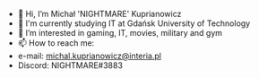 - 👋 Hi, I’m Michał 'NIGHTMARE' Kuprianowicz
- 📖 I'm currently studying IT at Gdańsk University of Technology
- 👀 I’m interested in gaming, IT, movies, military and gym
- 📫 How to reach me:
-   e-mail: michal.kuprianowicz@interia.pl
-   Discord: NIGHTMARE#3883

<!---
theNIGHTMAR3/theNIGHTMAR3 is a ✨ special ✨ repository because its `README.md` (this file) appears on your GitHub profile.
You can click the Preview link to take a look at your changes.
--->
